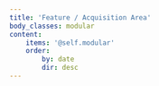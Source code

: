 ```yaml
---
title: 'Feature / Acquisition Area'
body_classes: modular
content:
    items: '@self.modular'
    order:
        by: date
        dir: desc
---
```


